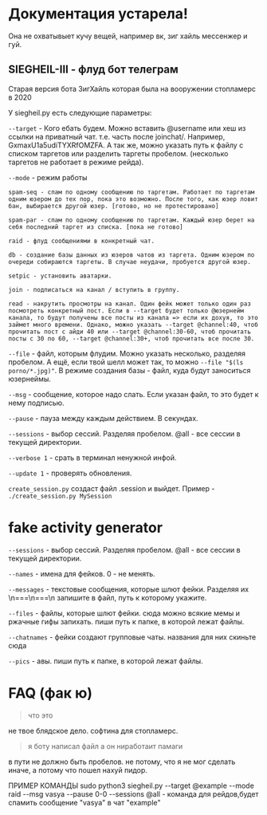 # Документация устарела!
Она не охватывыет кучу вещей, например вк, зиг хайль мессенжер и гуй.
## SIEGHEIL-III - флуд бот телеграм
Cтарая версия бота ЗигХайль которая была на вооружении стопламерс в 2020

У siegheil.py есть следующие параметры:

`--target` - Кого ебать будем. Можно вставить @username или хеш из ссылки на приватный чат. т.е. часть после joinchat/. Например, GxmaxU1a5udiTYXRfOMZFA. А так же, можно указать путь к файлу с списком таргетов или разделить таргеты пробелом. (несколько таргетов не работает в режиме рейда).

`--mode` - режим работы

    spam-seq - спам по одному сообщению по таргетам. Работает по таргетам одним юзером до тех пор, пока это возможно. После того, как юзер ловит бан, выбирается другой юзер. [готово, но не протестировано]

    spam-par - спам по одному сообщению по таргетам. Каждый юзер берет на себя последний таргет из списка. [пока не готово]

    raid - флуд сообщениями в конкретный чат.
     
    db - создание базы данных из юзеров чатов из таргета. Одним юзером по очереди собираются таргеты. В случае неудачи, пробуется другой юзер.

    setpic - установить аватарки. 

    join - подписаться на канал / вступить в группу.

    read - накрутить просмотры на канал. Один фейк может только один раз посмотреть конкретный пост. Если в --target будет только @юзернейм канала, то будут получены все посты из канала => если их дохуя, то это займет много времени. Однако, можно указать --target @channel:40, чтоб прочитать пост с айди 40 или --target @channel:30-60, чтоб прочитать посты с 30 по 60, --target @channel:30+, чтоб прочитать все после 30.

`--file` - файл, которым флудим. Можно указать несколько, разделяя пробелом. А ещё, если твой шелл может так, то можно `--file "$(ls porno/*.jpg)"`. В режиме создания базы - файл, куда будут заноситься юзернеймы.

`--msg` - сообщение, которое надо слать. Если указан файл, то это будет к нему подписью.

`--pause` - пауза между каждым действием. В секундах.

`--sessions` - выбор сессий. Разделяя пробелом. @all - все сессии в текущей директории.

`--verbose 1` - срать в терминал ненужной инфой.

`--update 1` - проверять обновления.


`create_session.py` создаст файл .session и выйдет. Пример - `./create_session.py MySession`

# fake activity generator 

`--sessions` - выбор сессий. Разделяя пробелом. @all - все сессии в текущей директории.

`--names` - имена для фейков. 0 - не менять.

`--messages` - текстовые сообщения, которые шлют фейки. Разделяя их \n===\n===\n запишите в файл, путь к которому укажите.

`--files` - файлы, которые шлют фейки. сюда можно всякие мемы и ржачные гифы запихать. пиши путь к папке, в которой лежат файлы.

`--chatnames` - фейки создают групповые чаты. названия для них скиньте сюда

`--pics` - авы. пиши путь к папке, в которой лежат файлы.
# FAQ (фак ю)

> что это

не твое блядское дело. софтина для стопламерс.

> я боту написал файл а он ниработаит памаги

в пути не должно быть пробелов. не потому, что я не мог сделать иначе, а потому что пошел нахуй пидор.


ПРИМЕР КОМАНДЫ
sudo python3 siegheil.py --target @example --mode raid --msg vasya --pause 0-0 --sessions @all - команда для рейдов,будет спамить сообщение "vasya" в чат "example"

